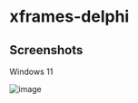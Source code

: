 # xframes-delphi

## Screenshots

Windows 11

![image](https://github.com/user-attachments/assets/d26836d2-1d4d-42ce-aa73-6218098063a8)
